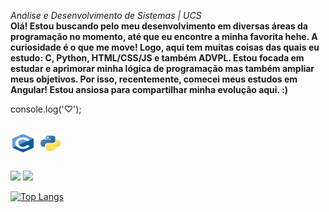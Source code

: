 *Análise e Desenvolvimento de Sistemas | UCS* <br>
**Olá! Estou buscando pelo meu desenvolvimento em diversas áreas da programação no momento, até que eu encontre a minha favorita hehe. A curiosidade é o que me move! Logo, aqui tem muitas coisas das quais eu estudo: C, Python, HTML/CSS/JS e também ADVPL. Estou focada em estudar e aprimorar minha lógica de programação mas também ampliar meus objetivos.  Por isso, recentemente, comecei meus estudos em Angular! Estou ansiosa para compartilhar minha evolução aqui. :)** <br>

console.log('♡');

<div style="display: inline_block"><br>
  <img align="center" alt="Rafa-C" height="30" width="40" src="https://raw.githubusercontent.com/devicons/devicon/master/icons/c/c-original.svg">
  <img align="center" alt="Rafa-Python" height="30" width="40" src="https://raw.githubusercontent.com/devicons/devicon/master/icons/python/python-original.svg">
  
</div>

##

 <a href="https://discord.com/invite/EHKAKUgcUr" target="_blank"><img src="https://img.shields.io/badge/Discord-7289DA?style=for-the-badge&logo=discord&logoColor=white" target="_blank"></a> 
  <a href="https://www.linkedin.com/in/rafaela-mumbach-buenos-8b00b8275" target="_blank"><img src="https://img.shields.io/badge/-LinkedIn-%230077B5?style=for-the-badge&logo=linkedin&logoColor=white" target="_blank"></a> 
  
</div>

[![Top Langs](https://github-readme-stats-git-masterrstaa-rickstaa.vercel.app/api/top-langs/?username=rafaelamumbach)](https://github.com/rafaelamumbach/github-readme-stats)
